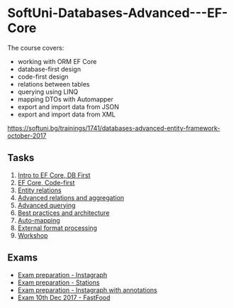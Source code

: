 
# SoftUni-Databases-Advanced---EF-Core

The course covers:

- working with ORM EF Core
- database-first design
- code-first design
- relations between tables
- querying using LINQ
- mapping DTOs with Automapper
- export and import data from JSON
- export and import data from XML

https://softuni.bg/trainings/1741/databases-advanced-entity-framework-october-2017

## Tasks

1. [Intro to EF Core, DB First](https://github.com/hrimar/SoftUni-Databases-Advanced---EF-Core/tree/master/01.%20Introduction%20to%20EF%2C%20DB%20First)
2. [EF Core, Code-first](https://github.com/hrimar/SoftUni-Databases-Advanced---EF-Core/tree/master/02.%20EF%20Core%2C%20Code-First)
3. [Entity relations](https://github.com/hrimar/SoftUni-Databases-Advanced---EF-Core/tree/master/03.%20Entity%20Relations)
4. [Advanced relations and aggregation](https://github.com/hrimar/SoftUni-Databases-Advanced---EF-Core/tree/master/04.%20Advanced%20Relations%20and%20Aggregation/AdvancedRelations)
5. [Advanced querying](https://github.com/hrimar/SoftUni-Databases-Advanced---EF-Core/tree/master/05.%20Advanced%20Querying/BookShop)
6. [Best practices and architecture](https://github.com/hrimar/SoftUni-Databases-Advanced---EF-Core/tree/master/06.%20Best%20Practices%20and%20Architecture)
7. [Auto-mapping](https://github.com/hrimar/SoftUni-Databases-Advanced---EF-Core/tree/master/07.%20C%23%20Auto%20Mapping%20Objects)
8. [External format processing](https://github.com/hrimar/SoftUni-Databases-Advanced---EF-Core/tree/master/08.%20External%20Format%20Processing%20-%20JSON%2C%20XML/ProductsShop)
9. [Workshop](https://github.com/hrimar/SoftUni-Databases-Advanced---EF-Core/tree/master/09.%20Workshop/TeamBuilder)

## Exams


* [Exam preparation - Instagraph](https://github.com/hrimar/SoftUni-Databases-Advanced---EF-Core/tree/master/Exam%20Prep%201%20-%20Instagraph/11.%20DB-Adv-EF-Core-ExamPrep1-Instagraph-Skeleton)
* [Exam preparation - Stations](https://github.com/hrimar/SoftUni-Databases-Advanced---EF-Core/tree/master/Exam%20Prep%202%20-%20Station/11.%20DB-Advanced-EF-Core-ExamPrep2-Stations-Skeleton)
* [Exam preparation - Instagraph with annotations]()
* [Exam 10th Dec 2017 - FastFood](https://github.com/hrimar/SoftUni-Databases-Advanced---EF-Core/tree/master/Exam%2010-12-2017)
